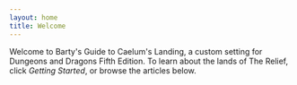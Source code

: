 ```yaml
---
layout: home
title: Welcome
---
```


Welcome to Barty's Guide to Caelum's Landing, a custom setting for Dungeons and Dragons Fifth Edition. To learn about the lands of The Relief, click *Getting Started*, or browse the articles below.
